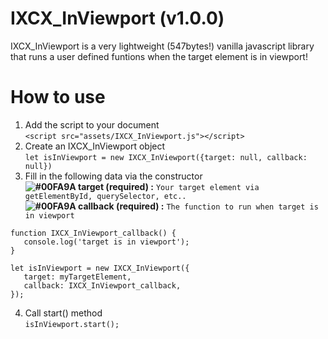# IXCX_InViewport (v1.0.0)
IXCX_InViewport is a very lightweight (547bytes!) vanilla javascript library that runs a user defined funtions when the target element is in viewport!

# How to use
1. Add the script to your document  
`<script src="assets/IXCX_InViewport.js"></script>`  
2. Create an IXCX_InViewport object  
`let isInViewport = new IXCX_InViewport({target: null, callback: null})`  
3. Fill in the following data via the constructor  
   **![#00FA9A](https://placehold.it/15/00FA9A/000000?text=+) target (required) :**  `Your target element via getElementById, querySelector, etc..`  
   **![#00FA9A](https://placehold.it/15/00FA9A/000000?text=+) callback (required) :**  `The function to run when target is in viewport` 

  ```
  function IXCX_InViewport_callback() {
     console.log('target is in viewport');
  }
  
  let isInViewport = new IXCX_InViewport({  
     target: myTargetElement,  
     callback: IXCX_InViewport_callback,
  });
  ```
4. Call start() method  
`isInViewport.start();`
